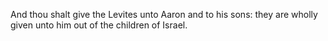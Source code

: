And thou shalt give the Levites unto Aaron and to his sons: they are wholly given unto him out of the children of Israel.
